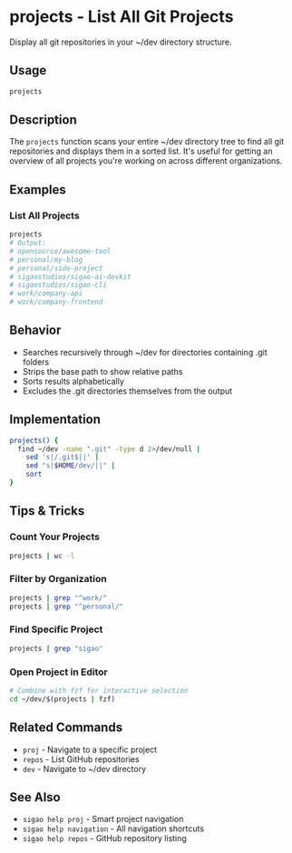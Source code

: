 # projects - List All Git Projects

Display all git repositories in your ~/dev directory structure.

## Usage

```bash
projects
```

## Description

The `projects` function scans your entire ~/dev directory tree to find all git repositories and displays them in a sorted list. It's useful for getting an overview of all projects you're working on across different organizations.

## Examples

### List All Projects
```bash
projects
# Output:
# opensource/awesome-tool
# personal/my-blog
# personal/side-project
# sigaostudios/sigao-ai-devkit
# sigaostudios/sigao-cli
# work/company-api
# work/company-frontend
```

## Behavior

- Searches recursively through ~/dev for directories containing .git folders
- Strips the base path to show relative paths
- Sorts results alphabetically
- Excludes the .git directories themselves from the output

## Implementation

```bash
projects() {
  find ~/dev -name ".git" -type d 2>/dev/null | 
    sed 's|/.git$||' | 
    sed "s|$HOME/dev/||" | 
    sort
}
```

## Tips & Tricks

### Count Your Projects
```bash
projects | wc -l
```

### Filter by Organization
```bash
projects | grep "^work/"
projects | grep "^personal/"
```

### Find Specific Project
```bash
projects | grep "sigao"
```

### Open Project in Editor
```bash
# Combine with fzf for interactive selection
cd ~/dev/$(projects | fzf)
```

## Related Commands

- `proj` - Navigate to a specific project
- `repos` - List GitHub repositories
- `dev` - Navigate to ~/dev directory

## See Also

- `sigao help proj` - Smart project navigation
- `sigao help navigation` - All navigation shortcuts
- `sigao help repos` - GitHub repository listing